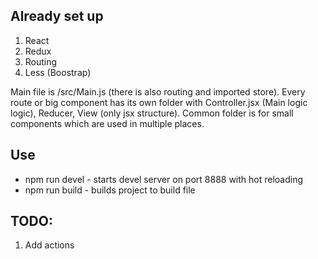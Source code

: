 Already set up
---
1. React
2. Redux
3. Routing
4. Less (Boostrap) 

Main file is /src/Main.js (there is also routing and imported store).
Every route or big component has its own folder with Controller.jsx (Main logic logic), Reducer, View (only jsx structure).
Common folder is for small components which are used in multiple places.

Use
----

* npm run devel - starts devel server on port 8888 with hot reloading
* npm run build - builds project to build file

TODO:
----

1. Add actions

